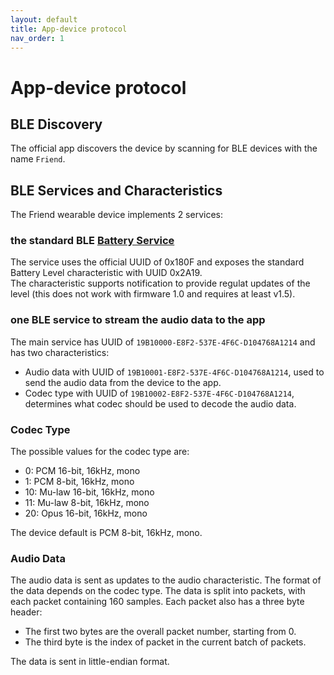 ```yaml
---
layout: default
title: App-device protocol
nav_order: 1
---
```


# App-device protocol

## BLE Discovery

The official app discovers the device by scanning for BLE devices with the name `Friend`.

## BLE Services and Characteristics

The Friend wearable device implements 2 services:

### the standard BLE [Battery Service](https://www.bluetooth.com/specifications/specs/battery-service)

The service uses the official UUID of 0x180F and exposes the standard Battery Level characteristic with UUID 0x2A19.  
The characteristic supports notification to provide regulat updates of the level (this does not work with firmware 1.0 and requires at least v1.5).

### one BLE service to stream the audio data to the app

The main service has UUID of `19B10000-E8F2-537E-4F6C-D104768A1214` and has two characteristics:
- Audio data with UUID of `19B10001-E8F2-537E-4F6C-D104768A1214`, used to send the audio data from the device to the app.
- Codec type with UUID of `19B10002-E8F2-537E-4F6C-D104768A1214`, determines what codec should be used to decode the audio data.

### Codec Type

The possible values for the codec type are:
- 0: PCM 16-bit, 16kHz, mono
- 1: PCM 8-bit, 16kHz, mono
- 10: Mu-law 16-bit, 16kHz, mono
- 11: Mu-law 8-bit, 16kHz, mono
- 20: Opus 16-bit, 16kHz, mono

The device default is PCM 8-bit, 16kHz, mono.

### Audio Data

The audio data is sent as updates to the audio characteristic. The format of the data depends on the codec type.
The data is split into packets, with each packet containing 160 samples.
Each packet also has a three byte header:
- The first two bytes are the overall packet number, starting from 0.
- The third byte is the index of packet in the current batch of packets.

The data is sent in little-endian format.
